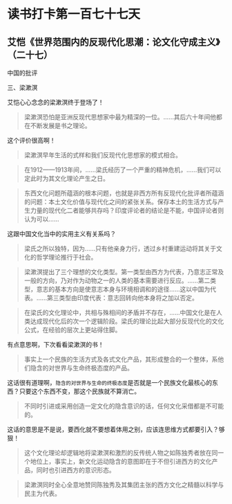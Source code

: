读书打卡第一百七十七天
===

艾恺《世界范围内的反现代化思潮：论文化守成主义》（二十七）
---

中国的批评

三、梁漱溟

艾恺心心念念的梁漱溟终于登场了！

> 梁漱溟恐怕是亚洲反现代思想家中最为精深的一位。……其后六十年间他都在不断发展是书之理论。

这个评价很高啊！

> 梁漱溟早年生活的式样和我们反现代化思想家的模式相合。

> 在1912——1913年间，……梁氏经历了一个严重的精神危机，……我们可以定此时为其文化理论产生之日。

> 东西文化问题所蕴涵的根本问题，也就是非西方所有反现代化批评者所蕴涵的问题：本土文化价值与现代化之间的紧张关系。保存本土的生活方式与产生力量的现代化二者能够共存吗？印度评论者的结论是不能，中国评论者则认为可以……

这跟中国文化当中的实用主义有关系吗？

> 梁氏之所以独特，因为……只有他亲身力行，透过乡村重建运动将其关于文化的哲学理论推行于社会。

> 梁漱溟提出了三个理想的文化类型。第一类型由西方为代表，乃意志正常及一般的方向，乃对作为动物之一的人类的基本需要进行反应。……第二类型，意志的基本方向是使意志本身与环境相调和的途径……这以中国为代表。……第三类型由印度代表：意志回转向他本身将之加以否定。

> 在梁氏的文化理论中，共相与殊相间的矛盾并不存在，……中国文化是在人类达成现代化后的次一个逻辑阶段。梁氏的理论比起大部分反现代化的文化公式，在经验的层次上更站得住脚。

有点意思啊，下次看看梁漱溟的书！

>事实上一个民族的生活方式及各式文化产品，其形成整合的一个整体，系他们隐含的对世界与生命终极态度的产品。

这话很有道理啊，`隐含的对世界与生命的终极态度`是否就是一个民族文化最核心的东西？只要这个东西不变，那这个民族就不算消亡。

> 不同时引进或采用创造一定文化的隐含意识的话，任何文化采借都是不可能的。

这话的意思是不是说，要西化就不要想着体用之别，应该连思维方式都要引入？够狠！

> 这个文化理论却逻辑地将梁漱溟和激烈的反传统人物之如陈独秀者放在同一个地位上，事实上，新文化运动隐含的意图即在于不但引进西方的文化产品，同时也引进西方的意识形态。

> 梁漱溟同时全心全意地赞同陈独秀及其集团主张的西方文化之精髓以科学与民主为代表。